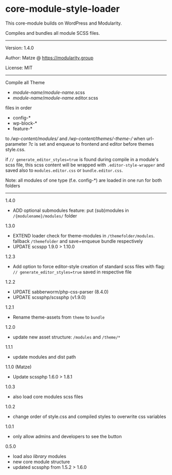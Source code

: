 # core-module-style-loader 

This core-module builds on WordPress and Modularity.

Compiles and bundles all module SCSS files.

---

Version: 1.4.0

Author: Matze @ https://modularity.group

License: MIT

---

Compile all Theme 

- *module-name*/*module-name*.scss
- *module-name*/*module-name*.editor.scss

files in order 

- config-*
- wp-block-*
- feature-* 

to */wp-content/modules/* and */wp-content/themes/-theme-/* when url-parameter *?c* is set and enqueue to frontend and editor before themes style.css.

if `// generate_editor_styles=true` is found during compile in a module's scss file, this scss content will be wrapped with `.editor-style-wrapper` and saved also to `modules.editor.css` or `bundle.editor.css`.

Note: all modules of one type (f.e. config-*) are loaded in one run for both folders

---

1.4.0
- ADD optional submodules feature: put (sub)modules in `/{modulename}/modules/` folder

1.3.0
- EXTEND loader check for theme-modules in `/themefolder/modules`. fallback `/themefolder` and save+enqueue bundle respectively
- UPDATE scsspp 1.9.0 > 1.10.0

1.2.3
- Add option to force editor-style creation of standard scss files with flag: `// generate_editor_styles=true` saved in respective file

1.2.2
- UPDATE sabberworm/php-css-parser (8.4.0)
- UPDATE scssphp/scssphp (v1.9.0)

1.2.1
- Rename theme-assets from `theme` to `bundle`

1.2.0
- update new asset structure: `/modules` and `/theme/*`  

1.1.1
- update modules and dist path

1.1.0 (Matze)
- Update scssphp 1.6.0 > 1.8.1

1.0.3
- also load core modules scss files

1.0.2
- change order of style.css and compiled styles to overwrite css variables

1.0.1
- only allow admins and developers to see the button

0.5.0
- load also *library* modules
- new core module structure
- updated scssphp from 1.5.2 > 1.6.0
